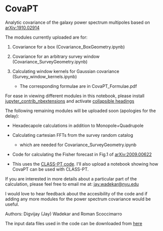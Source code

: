 # CovaPT
Analytic covariance of the galaxy power spectrum multipoles based on [arXiv:1910.02914](https://arxiv.org/abs/1910.02914)

The modules currently uploaded are for:

1. Covariance for a box (Covariance_BoxGeometry.ipynb)

2. Covariance for an arbitrary survey window (Covariance_SurveyGeometry.ipynb)

3. Calculating window kernels for Gaussian covariance (Survey_window_kernels.ipynb)
   - The corresponding formulae are in CovaPT_Formulae.pdf

For ease in viewing different modules in this notebook, please install [jupyter_contrib_nbextensions](https://jupyter-contrib-nbextensions.readthedocs.io/en/latest/install.html) and activate [collapsible headings](https://jupyter-contrib-nbextensions.readthedocs.io/en/latest/nbextensions/collapsible_headings/readme.html)

The following remaining modules will be uploaded soon (apologies for the delay):
  
* Hexadecapole calculations in addition to Monopole+Quadrupole
 
* Calculating cartesian FFTs from the survey random catalog
  - which are needed for Covariance_SurveyGeometry.ipynb

* Code for calculating the Fisher forecast in Fig.1 of [arXiv:2009.00622](https://arxiv.org/abs/2009.00622)
 - This uses the [CLASS-PT code](https://github.com/Michalychforever/CLASS-PT). I'll also upload a notebook showing how CovaPT can be used with CLASS-PT.

If you are interested in more details about a particular part of the calculation, please feel free to email me at: jay.wadekar@nyu.edu

I would love to hear feedback about the accesibility of the code and if adding any more modules for the power spectrum covariance would be useful.

Authors: Digvijay (Jay) Wadekar and Roman Scoccimarro

The input data files used in the code can be downloaded from
[here](https://drive.google.com/drive/folders/1bWKfUaIXcC1n-2hk9KtKhqukxTH1379i?usp=sharing)
